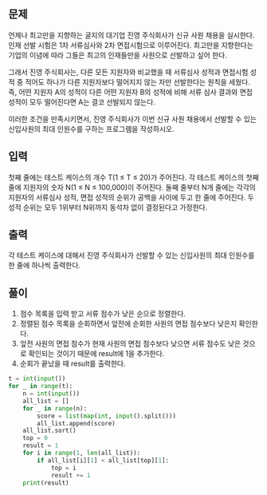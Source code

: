 ## 문제
언제나 최고만을 지향하는 굴지의 대기업 진영 주식회사가 신규 사원 채용을 실시한다. 인재 선발 시험은 1차 서류심사와 2차 면접시험으로 이루어진다. 최고만을 지향한다는 기업의 이념에 따라 그들은 최고의 인재들만을 사원으로 선발하고 싶어 한다.

그래서 진영 주식회사는, 다른 모든 지원자와 비교했을 때 서류심사 성적과 면접시험 성적 중 적어도 하나가 다른 지원자보다 떨어지지 않는 자만 선발한다는 원칙을 세웠다. 즉, 어떤 지원자 A의 성적이 다른 어떤 지원자 B의 성적에 비해 서류 심사 결과와 면접 성적이 모두 떨어진다면 A는 결코 선발되지 않는다.

이러한 조건을 만족시키면서, 진영 주식회사가 이번 신규 사원 채용에서 선발할 수 있는 신입사원의 최대 인원수를 구하는 프로그램을 작성하시오.

## 입력
첫째 줄에는 테스트 케이스의 개수 T(1 ≤ T ≤ 20)가 주어진다. 각 테스트 케이스의 첫째 줄에 지원자의 숫자 N(1 ≤ N ≤ 100,000)이 주어진다. 둘째 줄부터 N개 줄에는 각각의 지원자의 서류심사 성적, 면접 성적의 순위가 공백을 사이에 두고 한 줄에 주어진다. 두 성적 순위는 모두 1위부터 N위까지 동석차 없이 결정된다고 가정한다.

## 출력
각 테스트 케이스에 대해서 진영 주식회사가 선발할 수 있는 신입사원의 최대 인원수를 한 줄에 하나씩 출력한다.

## 풀이
1. 점수 목록을 입력 받고 서류 점수가 낮은 순으로 정렬한다.
2. 정렬된 점수 목록을 순회하면서 앞전에 순회한 사원의 면접 점수보다 낮은지 확인한다.
3. 앞전 사원의 면접 점수가 현재 사원의 면접 점수보다 낮으면 서류 점수도 낮은 것으로 확인되는 것이기 때문에 result에 1을 추가한다.
4. 순회가 끝났을 때 result를 출력한다.

```python
t = int(input())
for _ in range(t):
    n = int(input())
    all_list = []
    for _ in range(n):
        score = list(map(int, input().split()))
        all_list.append(score)
    all_list.sort()
    top = 0
    result = 1    
    for i in range(1, len(all_list)):
        if all_list[i][1] < all_list[top][1]:
            top = i
            result += 1
    print(result)
```
